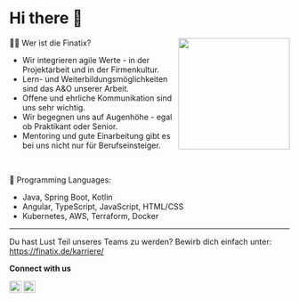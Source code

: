 # Hi there 👋

<img align='right' src='https://github.com/Finatix/.github/assets/114082164/7e355004-0fff-4da0-80b0-9e73123bdec8' width='200"'>

👨‍💻 Wer ist die Finatix?
- Wir integrieren agile Werte - in der Projektarbeit und in der Firmenkultur.
- Lern- und Weiterbildungsmöglichkeiten sind das A&O unserer Arbeit.
- Offene und ehrliche Kommunikation sind uns sehr wichtig.
- Wir begegnen uns auf Augenhöhe - egal ob Praktikant oder Senior.
- Mentoring und gute Einarbeitung gibt es bei uns nicht nur für Berufseinsteiger.

<br/>

💬 Programming Languages: 
* Java, Spring Boot, Kotlin
* Angular, TypeScript, JavaScript, HTML/CSS
* Kubernetes, AWS, Terraform, Docker

[//]: <img align='right' src='https://media.giphy.com/media/bcKmIWkUMCjVm/giphy.gif' width='200"'>
***

Du hast Lust Teil unseres Teams zu werden? Bewirb dich einfach unter: https://finatix.de/karriere/

 **Connect with us**
<p align="left">
<a href="https://www.instagram.com/finatix_leipzig/">
<img align="left" alt="Finatix Instagram" width="22px" src="https://raw.githubusercontent.com/rahuldkjain/github-profile-readme-generator/master/src/images/icons/Social/instagram.svg" />
</a>  
<a href="https://www.linkedin.com/company/finatix-gmbh/">
<img align="left" alt="Finatix LinkedIN" width="22px" src="https://raw.githubusercontent.com/peterthehan/peterthehan/master/assets/linkedin.svg" />
</a>
</p>
